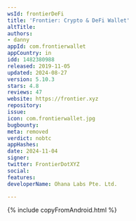 ```yaml
---
wsId: frontierDeFi
title: 'Frontier: Crypto & DeFi Wallet'
altTitle: 
authors:
- danny
appId: com.frontierwallet
appCountry: in
idd: 1482380988
released: 2019-11-05
updated: 2024-08-27
version: 5.10.3
stars: 4.8
reviews: 47
website: https://frontier.xyz
repository: 
issue: 
icon: com.frontierwallet.jpg
bugbounty: 
meta: removed
verdict: nobtc
appHashes: 
date: 2024-11-04
signer: 
twitter: FrontierDotXYZ
social: 
features: 
developerName: Ohana Labs Pte. Ltd.

---
```


{% include copyFromAndroid.html %}
